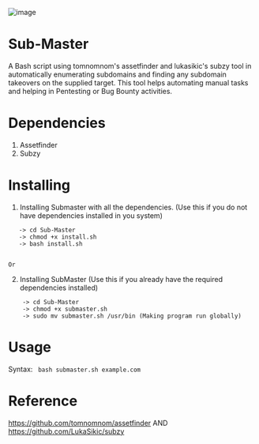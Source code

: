![image](https://user-images.githubusercontent.com/86383084/185003635-ff9de69e-6c23-45df-bcad-cbab171f7534.png)

# Sub-Master
  A Bash script using tomnomnom's assetfinder and lukasikic's subzy tool in automatically enumerating subdomains and finding any subdomain takeovers on the supplied target. This tool helps automating manual tasks and helping in Pentesting or Bug Bounty activities.

# Dependencies
  1. Assetfinder
  2. Subzy

# Installing
  1. Installing Submaster with all the dependencies. (Use this if you do not have dependencies installed in you system)
  ```-> git clone https://github.com/TheDarkFever/Sub-Master.git
     -> cd Sub-Master
     -> chmod +x install.sh
     -> bash install.sh 
  ```
                                                                                Or

   2. Installing SubMaster (Use this if you already have the required dependencies installed)
  ``` -> git clone https://github.com/TheDarkFever/Sub-Master.git
      -> cd Sub-Master
      -> chmod +x submaster.sh
      -> sudo mv submaster.sh /usr/bin (Making program run globally)
  ```
 
# Usage
   Syntax:    ```  bash submaster.sh example.com  ```

# Reference
   https://github.com/tomnomnom/assetfinder AND 
   https://github.com/LukaSikic/subzy
